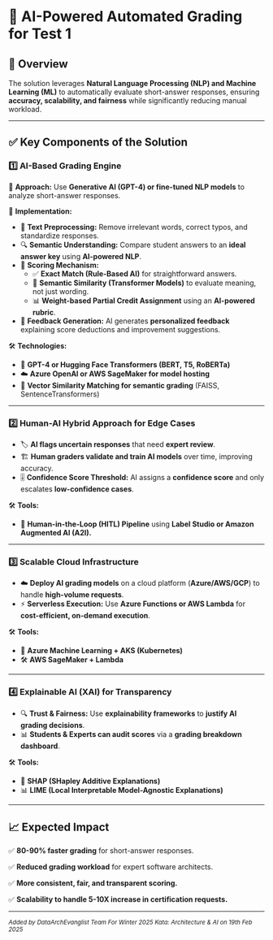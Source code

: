 # 🚀 **AI-Powered Automated Grading for Test 1**

## 📌 **Overview**
The solution leverages **Natural Language Processing (NLP) and Machine Learning (ML)** to automatically evaluate short-answer responses, ensuring **accuracy, scalability, and fairness** while significantly reducing manual workload.

---

## ✅ **Key Components of the Solution**

### **1️⃣ AI-Based Grading Engine**
🔹 **Approach:** Use **Generative AI (GPT-4) or fine-tuned NLP models** to analyze short-answer responses.

🔹 **Implementation:**
- 📝 **Text Preprocessing:** Remove irrelevant words, correct typos, and standardize responses.
- 🔍 **Semantic Understanding:** Compare student answers to an **ideal answer key** using **AI-powered NLP**.
- 🎯 **Scoring Mechanism:**
    - ✅ **Exact Match (Rule-Based AI)** for straightforward answers.
    - 🔁 **Semantic Similarity (Transformer Models)** to evaluate meaning, not just wording.
    - 📊 **Weight-based Partial Credit Assignment** using an **AI-powered rubric**.
- 📝 **Feedback Generation:** AI generates **personalized feedback** explaining score deductions and improvement suggestions.

🛠 **Technologies:**
- 🤖 **GPT-4 or Hugging Face Transformers (BERT, T5, RoBERTa)**
- ☁️ **Azure OpenAI or AWS SageMaker for model hosting**
- 🔎 **Vector Similarity Matching for semantic grading** (FAISS, SentenceTransformers)

---

### **2️⃣ Human-AI Hybrid Approach for Edge Cases**
- 🏷️ **AI flags uncertain responses** that need **expert review**.
- 🏗️ **Human graders validate and train AI models** over time, improving accuracy.
- 🎚️ **Confidence Score Threshold:** AI assigns a **confidence score** and only escalates **low-confidence cases**.

🛠 **Tools:**
- 🔄 **Human-in-the-Loop (HITL) Pipeline** using **Label Studio or Amazon Augmented AI (A2I).**

---

### **3️⃣ Scalable Cloud Infrastructure**
- ☁️ **Deploy AI grading models** on a cloud platform (**Azure/AWS/GCP**) to handle **high-volume requests**.
- ⚡ **Serverless Execution:** Use **Azure Functions or AWS Lambda** for **cost-efficient, on-demand execution**.

🛠 **Tools:**
- 🚀 **Azure Machine Learning + AKS (Kubernetes)**
- 🛠️ **AWS SageMaker + Lambda**

---

### **4️⃣ Explainable AI (XAI) for Transparency**
- 🔍 **Trust & Fairness:** Use **explainability frameworks** to **justify AI grading decisions**.
- 📊 **Students & Experts can audit scores** via a **grading breakdown dashboard**.

🛠 **Tools:**
- 📌 **SHAP (SHapley Additive Explanations)**
- 📊 **LIME (Local Interpretable Model-Agnostic Explanations)**

---

## 📈 **Expected Impact**
✅ **80-90% faster grading** for short-answer responses.

✅ **Reduced grading workload** for expert software architects.

✅ **More consistent, fair, and transparent scoring.**

✅ **Scalability to handle 5-10X increase in certification requests.**

---

<sub>*Added by DataArchEvanglist Team For Winter 2025 Kata: Architecture & AI on 19th Feb 2025*</sub>
